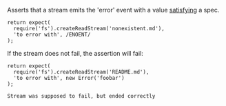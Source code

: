Asserts that a stream emits the 'error' event with a value [satisfying](http://unexpected.js.org/assertions/any/to-satisfy/) a spec.

```js#async:true
return expect(
  require('fs').createReadStream('nonexistent.md'),
  'to error with', /ENOENT/
);
```

If the stream does not fail, the assertion will fail:

```js#async:true
return expect(
  require('fs').createReadStream('README.md'),
  'to error with', new Error('foobar')
);
```

```output
Stream was supposed to fail, but ended correctly
```
